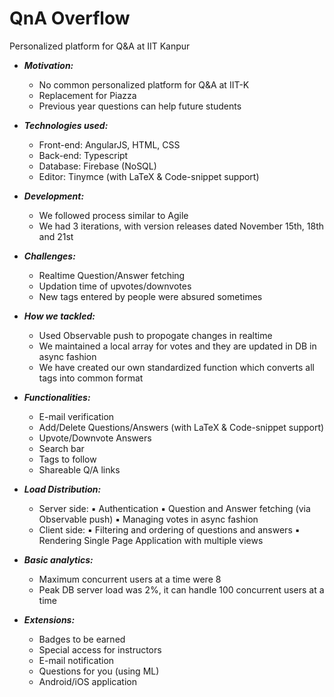 # QnA Overflow
Personalized platform for Q&amp;A at IIT Kanpur
* ***Motivation:***
    * No common personalized platform for Q&A at IIT-K
    * Replacement for Piazza
    * Previous year questions can help future students
      
* ***Technologies used:***
    * Front-end: AngularJS, HTML, CSS
    * Back-end: Typescript
    * Database: Firebase (NoSQL)
    * Editor: Tinymce (with LaTeX & Code-snippet support)
      
* ***Development:***
    * We followed process similar to Agile
    * We had 3 iterations, with version releases dated November 15th, 18th and 21st
      
* ***Challenges:***
    * Realtime Question/Answer fetching
    * Updation time of upvotes/downvotes
    * New tags entered by people were absured sometimes
      
* ***How we tackled:***
    * Used Observable push to propogate changes in realtime
    * We maintained a local array for votes and they are updated in DB in async fashion
    * We have created our own standardized function which converts all tags into common format
      
* ***Functionalities:***
    * E-mail verification
    * Add/Delete Questions/Answers (with LaTeX & Code-snippet support)
    * Upvote/Downvote Answers
    * Search bar
    * Tags to follow
    * Shareable Q/A links
      
* ***Load Distribution:***
    * Server side: 
        ▪ Authentication
        ▪ Question and Answer fetching (via Observable push)
        ▪ Managing votes in async fashion
    * Client side:
        ▪ Filtering and ordering of questions and answers
        ▪ Rendering Single Page Application with multiple views
        
* ***Basic analytics:***
    * Maximum concurrent users at a time were 8
    * Peak DB server load was 2%, it can handle 100 concurrent users at a time
      
* ***Extensions:***
    * Badges to be earned
    * Special access for instructors
    * E-mail notification
    * Questions for you (using ML)
    * Android/iOS application
